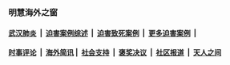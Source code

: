 
### 明慧海外之窗

####  [武汉肺炎](indexes/365.md?t=03040901) &nbsp;|&nbsp;  [迫害案例综述](indexes/328.md?t=03040901) &nbsp;|&nbsp; [迫害致死案例](indexes/277.md?t=03040901)  &nbsp;|&nbsp; [更多迫害案例](indexes/81.md?t=03040901)  &nbsp;|&nbsp; 
####  [时事评论](indexes/19.md?t=03040901) &nbsp;|&nbsp; [海外简讯](indexes/245.md?t=03040901)&nbsp;|&nbsp;  [社会支持](indexes/140.md?t=03040901) &nbsp;|&nbsp; [褒奖决议](indexes/282.md?t=03040901) &nbsp;|&nbsp; [社区报道](indexes/91.md?t=03040901)  &nbsp;|&nbsp; [天人之间](indexes/78.md?t=03040901) 

